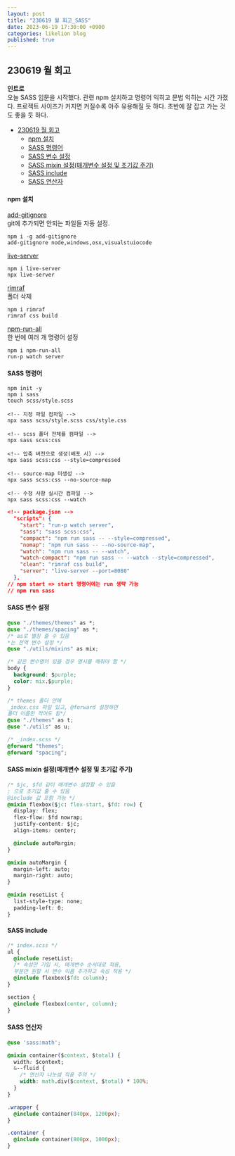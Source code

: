 ```yaml
---
layout: post
title: "230619 월 회고_SASS"
date: 2023-06-19 17:30:00 +0900
categories: likelion blog
published: true
---
```


## 230619 월 회고

**인트로**  
오늘 SASS 입문을 시작했다. 관련 npm 설치하고 명령어 익히고 문법 익히는 시간 가졌다.
프로젝트 사이즈가 커지면 커질수록 아주 유용해질 듯 하다. 초반에 잘 잡고 가는 것도 좋을 듯 하다.

- [230619 월 회고](#230619-월-회고)
    - [npm 설치](#npm-설치)
    - [SASS 명령어](#sass-명령어)
    - [SASS 변수 설정](#sass-변수-설정)
    - [SASS mixin 설정(매개변수 설정 및 초기값 주기)](#sass-mixin-설정매개변수-설정-및-초기값-주기)
    - [SASS include](#sass-include)
    - [SASS 연산자](#sass-연산자)


#### npm 설치

[add-gitignore][add-gitignore]  
git에 추가되면 안되는 파일들 자동 설정.
```
npm i -g add-gitignore
add-gitignore node,windows,osx,visualstuiocode
```

[live-server][live-server]  
```
npm i live-server
npx live-server
```

[rimraf][rimraf]  
폴더 삭제 
```
npm i rimraf
rimraf css build
```

[npm-run-all][npm-run-all]  
한 번에 여러 개 명령어 설정
```
npm i npm-run-all
run-p watch server
```

#### SASS 명령어 
```
npm init -y
npm i sass
touch scss/style.scss

<!-- 지정 파일 컴파일 -->
npx sass scss/style.scss css/style.css 

<!-- scss 폴더 전체를 컴파일 -->
npx sass scss:css

<!-- 압축 버전으로 생성(배포 시) -->
npx sass scss:css --style=compressed

<!-- source-map 미생성 -->
npx sass scss:css --no-source-map

<!-- 수정 사항 실시간 컴파일 -->
npx sass scss:css --watch
```

```json
<!-- package.json -->
  "scripts": {
    "start": "run-p watch server",
    "sass": "sass scss:css",
    "compact": "npm run sass -- --style=compressed",
    "nomap": "npm run sass -- --no-source-map",
    "watch": "npm run sass -- --watch",
    "watch-compact": "npm run sass -- --watch --style=compressed",
    "clean": "rimraf css build",
    "server": "live-server --port=8080"
  },
// npm start => start 명령어에는 run 생략 가능
// npm run sass
```

#### SASS 변수 설정
```css
@use "./themes/themes" as *;
@use "./themes/spacing" as *;
/* as로 별칭 줄 수 있음
*는 전역 변수 설정 */
@use "./utils/mixins" as mix;

/* 같은 변수명이 있을 경우 명시를 해줘야 함 */
body {
  background: $purple;
  color: mix.$purple;
}
```

```css
/* themes 폴더 안에
_index.css 파일 있고, @forward 설정하면
폴더 이름만 적어도 됨*/
@use "./themes" as t;
@use "./utils" as u;
```

```css
/* _index.scss */
@forward "themes";
@forward "spacing";
```

#### SASS mixin 설정(매개변수 설정 및 초기값 주기)
```css
/* $jc, $fd 같이 매개변수 설정할 수 있음
: 으로 초기값 줄 수 있음 
@include 값 포함 가능 */
@mixin flexbox($jc: flex-start, $fd: row) {
  display: flex;
  flex-flow: $fd nowrap;
  justify-content: $jc;
  align-items: center;

  @include autoMargin;
}

@mixin autoMargin {
  margin-left: auto;
  margin-right: auto;
}

@mixin resetList {
  list-style-type: none;
  padding-left: 0;
}
```

#### SASS include
```css
/* index.scss */
ul {
  @include resetList;
  /* 속성만 기입 시, 매개변수 순서대로 적용, 
  부분만 원할 시 변수 이름 추가하고 속성 적용 */
  @include flexbox($fd: column);
}

section {
  @include flexbox(center, column);
}
```

#### SASS 연산자
```css
@use 'sass:math';

@mixin container($context, $total) {
  width: $context;
  &--fluid {
    /* 연산자 나눗셈 적용 주의 */
    width: math.div($context, $total) * 100%;
  }
}

.wrapper {
  @include container(840px, 1200px);
}

.container {
  @include container(800px, 1000px);
}
```

  [add-gitignore]: https://www.npmjs.com/package/add-gitignore
  [live-server]: https://www.npmjs.com/package/live-server
  [rimraf]: https://www.npmjs.com/package/rimraf
  [npm-run-all]: https://www.npmjs.com/package/npm-run-all